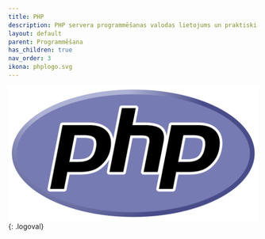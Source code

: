 ```yaml
---
title: PHP
description: PHP servera programmēšanas valodas lietojums un praktiski piemēri
layout: default
parent: Programmēšana
has_children: true
nav_order: 3
ikona: phplogo.svg
---
```

![pythonlogo](/media/phplogo.svg){: .logoval}
